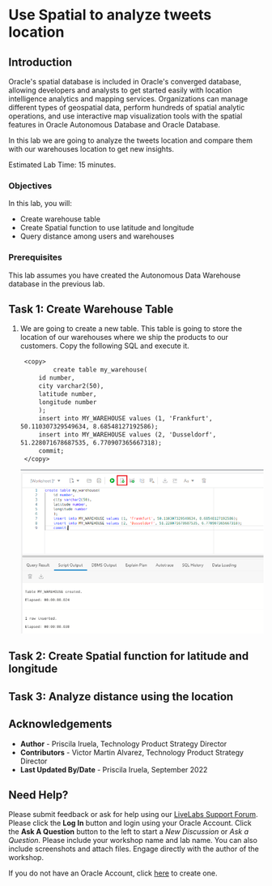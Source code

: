 # Use Spatial to analyze tweets location


## Introduction

Oracle's spatial database is included in Oracle's converged database, allowing developers and analysts to get started easily with location intelligence analytics and mapping services. Organizations can manage different types of geospatial data, perform hundreds of spatial analytic operations, and use interactive map visualization tools with the spatial features in Oracle Autonomous Database and Oracle Database.

In this lab we are going to analyze the tweets location and compare them with our warehouses location to get new insights.

Estimated Lab Time: 15 minutes.

### Objectives

In this lab, you will:

* Create warehouse table
* Create Spatial function to use latitude and longitude
* Query distance among users and warehouses


### Prerequisites

This lab assumes you have created the Autonomous Data Warehouse database in the previous lab.

## Task 1: Create Warehouse Table

1. We are going to create a new table. This table is going to store the location of our warehouses where we ship the products to our customers. Copy the following SQL and execute it.

        <copy> 
                create table my_warehouse(
            id number,
            city varchar2(50),
            latitude number,
            longitude number
            );
            insert into MY_WAREHOUSE values (1, 'Frankfurt', 50.110307329549634, 8.68548127192586);
            insert into MY_WAREHOUSE values (2, 'Dusseldorf', 51.228071678687535, 6.770907365667318);
            commit;
        </copy>

    ![Create Warehouse](./images/create-warehouse.png)

## Task 2: Create Spatial function for latitude and longitude

## Task 3: Analyze distance using the location


## Acknowledgements
* **Author** - Priscila Iruela, Technology Product Strategy Director
* **Contributors** - Victor Martin Alvarez, Technology Product Strategy Director
* **Last Updated By/Date** - Priscila Iruela, September 2022

## Need Help?
Please submit feedback or ask for help using our [LiveLabs Support Forum](https://community.oracle.com/tech/developers/categories/livelabsdiscussions). Please click the **Log In** button and login using your Oracle Account. Click the **Ask A Question** button to the left to start a *New Discussion* or *Ask a Question*.  Please include your workshop name and lab name.  You can also include screenshots and attach files.  Engage directly with the author of the workshop.

If you do not have an Oracle Account, click [here](https://profile.oracle.com/myprofile/account/create-account.jspx) to create one.